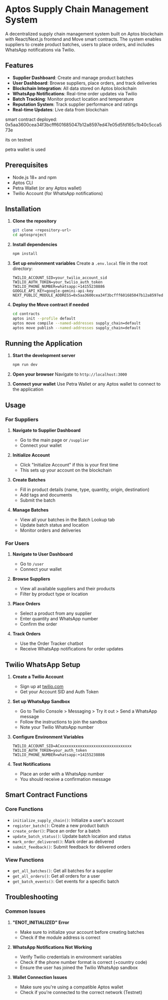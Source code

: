 # Aptos Supply Chain Management System

A decentralized supply chain management system built on Aptos blockchain with React/Next.js frontend and Move smart contracts. The system enables suppliers to create product batches, users to place orders, and includes WhatsApp notifications via Twilio.

## Features

- **Supplier Dashboard**: Create and manage product batches
- **User Dashboard**: Browse suppliers, place orders, and track deliveries
- **Blockchain Integration**: All data stored on Aptos blockchain
- **WhatsApp Notifications**: Real-time order updates via Twilio
- **Batch Tracking**: Monitor product location and temperature
- **Reputation System**: Track supplier performance and ratings
- **Real-time Updates**: Live data from blockchain

smart contract deployed: 0x5aa3600cea34f3bcfff601685047b12a8597ed47e05d5fd165c1b40c5cca573e

its on testnet

petra wallet is used

## Prerequisites

- Node.js 18+ and npm
- Aptos CLI
- Petra Wallet (or any Aptos wallet)
- Twilio Account (for WhatsApp notifications)

## Installation

1. **Clone the repository**

   ```bash
   git clone <repository-url>
   cd aptosproject
   ```

2. **Install dependencies**

   ```bash
   npm install
   ```

3. **Set up environment variables**
   Create a `.env.local` file in the root directory:

   ```env
   TWILIO_ACCOUNT_SID=your_twilio_account_sid
   TWILIO_AUTH_TOKEN=your_twilio_auth_token
   TWILIO_PHONE_NUMBER=whatsapp:+14155238886
   GOOGLE_API_KEY=google-gemini-api-key
   NEXT_PUBLIC_MODULE_ADDRESS=0x5aa3600cea34f3bcfff601685047b12a8597ed47e05d5fd165c1b40c5cca573e

   ```

4. **Deploy the Move contract if needed**

   ```bash
   cd contracts
   aptos init --profile default
   aptos move compile --named-addresses supply_chain=default
   aptos move publish --named-addresses supply_chain=default
   ```



## Running the Application

1. **Start the development server**

   ```bash
   npm run dev
   ```

2. **Open your browser**
   Navigate to `http://localhost:3000`

3. **Connect your wallet**
   Use Petra Wallet or any Aptos wallet to connect to the application

## Usage

### For Suppliers

1. **Navigate to Supplier Dashboard**

   - Go to the main page or `/supplier`
   - Connect your wallet

2. **Initialize Account**

   - Click "Initialize Account" if this is your first time
   - This sets up your account on the blockchain

3. **Create Batches**

   - Fill in product details (name, type, quantity, origin, destination)
   - Add tags and documents
   - Submit the batch

4. **Manage Batches**
   - View all your batches in the Batch Lookup tab
   - Update batch status and location
   - Monitor orders and deliveries

### For Users

1. **Navigate to User Dashboard**

   - Go to `/user`
   - Connect your wallet

2. **Browse Suppliers**

   - View all available suppliers and their products
   - Filter by product type or location

3. **Place Orders**

   - Select a product from any supplier
   - Enter quantity and WhatsApp number
   - Confirm the order

4. **Track Orders**
   - Use the Order Tracker chatbot
   - Receive WhatsApp notifications for order updates

## Twilio WhatsApp Setup

1. **Create a Twilio Account**

   - Sign up at [twilio.com](https://twilio.com)
   - Get your Account SID and Auth Token

2. **Set up WhatsApp Sandbox**

   - Go to Twilio Console > Messaging > Try it out > Send a WhatsApp message
   - Follow the instructions to join the sandbox
   - Note your Twilio WhatsApp number

3. **Configure Environment Variables**

   ```env
   TWILIO_ACCOUNT_SID=ACxxxxxxxxxxxxxxxxxxxxxxxxxxxxxxxx
   TWILIO_AUTH_TOKEN=your_auth_token
   TWILIO_PHONE_NUMBER=whatsapp:+14155238886
   ```

4. **Test Notifications**
   - Place an order with a WhatsApp number
   - You should receive a confirmation message

## Smart Contract Functions

### Core Functions

- `initialize_supply_chain()`: Initialize a user's account
- `register_batch()`: Create a new product batch
- `create_order()`: Place an order for a batch
- `update_batch_status()`: Update batch location and status
- `mark_order_delivered()`: Mark order as delivered
- `submit_feedback()`: Submit feedback for delivered orders

### View Functions

- `get_all_batches()`: Get all batches for a supplier
- `get_all_orders()`: Get all orders for a user
- `get_batch_events()`: Get events for a specific batch



## Troubleshooting

### Common Issues

1. **"ENOT_INITIALIZED" Error**

   - Make sure to initialize your account before creating batches
   - Check if the module address is correct


2. **WhatsApp Notifications Not Working**

   - Verify Twilio credentials in environment variables
   - Check if the phone number format is correct (+country code)
   - Ensure the user has joined the Twilio WhatsApp sandbox

3. **Wallet Connection Issues**
   - Make sure you're using a compatible Aptos wallet
   - Check if you're connected to the correct network (Testnet)

##
